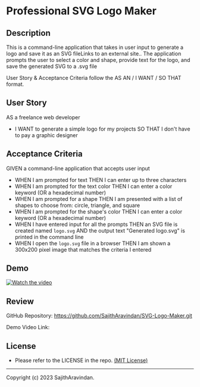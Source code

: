 # Professional SVG Logo Maker

## Description
This is a command-line application that takes in user input to generate a logo and save it as an SVG fileLinks to an external site.. The application prompts the user to select a color and shape, provide text for the logo, and save the generated SVG to a .svg file

User Story & Acceptance Criteria follow the AS AN / I WANT / SO THAT format.

## User Story
AS a freelance web developer
* I WANT to generate a simple logo for my projects
SO THAT I don't have to pay a graphic designer


## Acceptance Criteria

GIVEN a command-line application that accepts user input

* WHEN I am prompted for text
    THEN I can enter up to three characters
* WHEN I am prompted for the text color
    THEN I can enter a color keyword (OR a hexadecimal number)
* WHEN I am prompted for a shape
    THEN I am presented with a list of shapes to choose from: circle, triangle, and square
* WHEN I am prompted for the shape's color
    THEN I can enter a color keyword (OR a hexadecimal number)
* WHEN I have entered input for all the prompts
    THEN an SVG file is created named `logo.svg`
    AND the output text "Generated logo.svg" is printed in the command line
* WHEN I open the `logo.svg` file in a browser
    THEN I am shown a 300x200 pixel image that matches the criteria I entered



## Demo

[![Watch the video](./Develop/img/demo.png)](https://drive.google.com/file/d/10U3hvOV28nsPrda8Sds4EvrRY_V-FxRC/view)

## Review

GitHub Repository: https://github.com/SajithAravindan/SVG-Logo-Maker.git

Demo Video Link: 

## License
- Please refer to the LICENSE in the repo. <a href="https://github.com/SajithAravindan/readme-generator-NJS/blob/main/LICENSE">(MIT License)</a>


---

Copyright (c) 2023 SajithAravindan.

